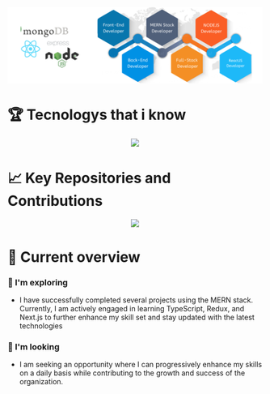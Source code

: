 ![The San Juan Mountains are beautiful!](https://raw.githubusercontent.com/rayhanalmim/image-host/main/Images/mern1.png "Full Stack Developer")

# :trophy: Tecnologys that i know
<p align="center">
  <a>
    <img src="https://skillicons.dev/icons?i=nodejs,mongodb,react,js,firebase,html,css,express,vscode,stackoverflow,tailwind,vercel,netlify,github,figma&perline=5" />
  </a>
</p>

# :chart_with_upwards_trend: Key Repositories and Contributions

<p align="center">
  <a >
    <img src="https://api.githubtrends.io/user/svg/rayhanalmim/repos?time_range=one_year&include_private=true&group=private&loc_metric=changed&theme=dark"  width="800" />
  </a>
</p>



# :pushpin: Current overview
### :dart: I'm exploring 
- I have successfully completed several projects using the MERN stack. Currently, I am actively engaged in learning TypeScript, Redux, and Next.js to further enhance my skill set and stay updated with the latest technologies
### :mag_right: I'm looking 
- I am seeking an opportunity where I can progressively enhance my skills on a daily basis while contributing to the growth and success of the organization.

